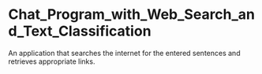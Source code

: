 # Chat_Program_with_Web_Search_and_Text_Classification
An application that searches the internet for the entered sentences and retrieves appropriate links.
